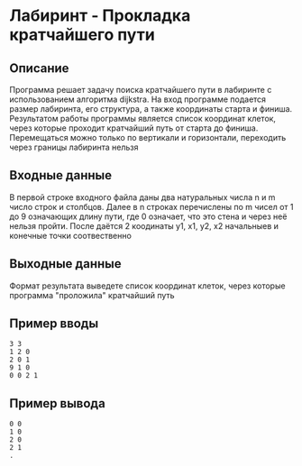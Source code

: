 # Лабиринт - Прокладка кратчайшего пути

## Описание

Программа решает задачу поиска кратчайшего пути в лабиринте с использованием алгоритма dijkstra. На вход программе подается размер лабиринта, его структура, а также координаты старта и финиша. Результатом работы программы является список координат клеток, через которые проходит кратчайший путь от старта до финиша. Перемещаться можно только по вертикали и горизонтали, переходить через границы лабиринта нельзя

## Входные данные

В первой строке входного файла даны два натуральных числа n и m число строк и столбцов. Далее в n строках перечислены по m чисел от 1 до 9 означающих длину пути, где 0 означает, что это стена и через неё нельзя пройти. После даётся 2 коодинаты y1, x1, y2, x2 начальныев и конечные точки соотвественно

## Выходные данные

Формат результата выведете список координат клеток, через которые программа "проложила" кратчайший путь

## Пример вводы 

```
3 3
1 2 0
2 0 1
9 1 0
0 0 2 1
```

## Пример вывода

```
0 0
1 0
2 0
2 1
.
```
